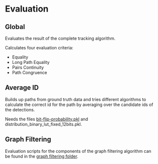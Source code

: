 # Evaluation

## Global

Evaluates the result of the complete tracking algorithm.

Calculates four evaluation criteria:

* Equality
* Long Path Equality
* Pairs Continuity
* Path Congruence

## Average ID

Builds up paths from ground truth data
and tries different algorithms to calculate the correct id for the path
by averaging over the candidate ids of the detections.

Needs the files [bit-flip-probability.pkl](../bit-flip-probability) and distribution_binary_lut_fixed_12bits.pkl.

## Graph Filtering

Evaluation scripts for the components of the graph filtering algorithm can be found in the [graph filtering folder](../graph-filtering).

